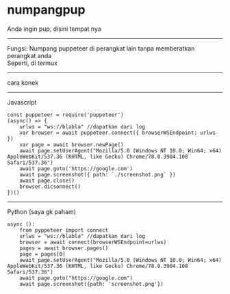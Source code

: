 # numpangpup
Anda ingin pup, disini tempat nya
___
Fungsi: Numpang puppeteer di perangkat lain tanpa memberatkan perangkat anda<br>
Seperti, di termux
___
cara konek
___
Javascript
```
const puppeteer = require('puppeteer')
(async() => {
	urlws = "ws://blabla" //dapatkan dari log
	var browser = await puppeteer.connect({ browserWSEndpoint: urlws })
	var page = await browser.newPage()
	await page.setUserAgent("Mozilla/5.0 (Windows NT 10.0; Win64; x64) AppleWebKit/537.36 (KHTML, like Gecko) Chrome/78.0.3904.108 Safari/537.36")
	await page.goto('https://google.com')
	await page.screenshot({ path: `./screenshot.png` })
	await page.close()
	browser.dicsonnect()
})()
```
___
Python (saya gk paham)
```
async ():
	from pyppeteer import connect
	urlws = "ws://blabla" //dapatkan dari log
	browser = await connect(browserWSEndpoint=urlws)
	pages = await browser.pages()
	page = pages[0]
	await page.setUserAgent("Mozilla/5.0 (Windows NT 10.0; Win64; x64) AppleWebKit/537.36 (KHTML, like Gecko) Chrome/78.0.3904.108 Safari/537.36")
	await page.goto("https://google.com")
	await page.screenshot({path: 'screenshot.png'}) 
```
